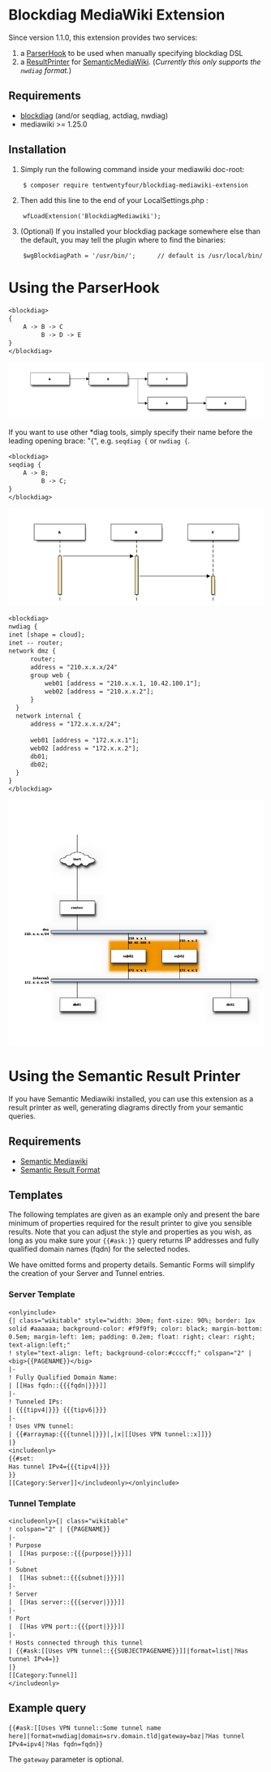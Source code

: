 Blockdiag MediaWiki Extension
=============================

Since version 1.1.0, this extension provides two services:

1. a [ParserHook](#Using_the_ParserHook) to be used when manually specifying blockdiag DSL
1. a [ResultPrinter](#Using_the_Semantic_Result_Printer) for [SemanticMediaWiki](https://www.semantic-mediawiki.org/wiki/Semantic_MediaWiki). (_Currently this only supports the `nwdiag` format._)


Requirements
------------

- [blockdiag](http://blockdiag.com/en/) (and/or seqdiag, actdiag, nwdiag)
- mediawiki >= 1.25.0


Installation
------------

1. Simply run the following command inside your mediawiki doc-root:
```
    $ composer require tentwentyfour/blockdiag-mediawiki-extension
```

2. Then add this line to the end of your LocalSettings.php :
```
    wfLoadExtension('BlockdiagMediawiki');
```

3. (Optional) If you installed your blockdiag package somewhere else than the default, you may tell the plugin where to find the binaries:
```
    $wgBlockdiagPath = '/usr/bin/';      // default is /usr/local/bin/
```

Using the ParserHook
====================

```
<blockdiag>
{
    A -> B -> C
         B -> D -> E
}
</blockdiag>
```

![Blockdiag example](/contrib/example.png?raw=true "Blockdiag example")

If you want to use other *diag tools, simply specify their name before the leading opening brace: "{", e.g. `seqdiag {` or `nwdiag {`.

```
<blockdiag>
seqdiag {
    A -> B;
         B -> C;
}
</blockdiag>
```

![Seqdiag example](/contrib/seqdiag.png?raw=true "Seqdiag example")

```
<blockdiag>
nwdiag {
inet [shape = cloud];
inet -- router;
network dmz {
      router;
      address = "210.x.x.x/24"
      group web {
          web01 [address = "210.x.x.1, 10.42.100.1"];
          web02 [address = "210.x.x.2"];
      }
  }
  network internal {
      address = "172.x.x.x/24";

      web01 [address = "172.x.x.1"];
      web02 [address = "172.x.x.2"];
      db01;
      db02;
  }
}
</blockdiag>
```

![Nwdiag example](/contrib/nwdiag.png?raw=true "Nwdiag example")


Using the Semantic Result Printer
=================================

If you have Semantic Mediawiki installed, you can use this extension as a result printer as well, generating diagrams directly from your semantic queries.


Requirements
------------

- [Semantic Mediawiki](https://www.semantic-mediawiki.org/wiki/Semantic_MediaWiki)
- [Semantic Result Format](https://www.semantic-mediawiki.org/wiki/Semantic_Result_Formats)

Templates
---------

The following templates are given as an example only and present the bare minimum of properties required for the result printer to give you sensible results.
Note that you can adjust the style and properties as you wish, as long as you make sure your `{{#ask:}}` query returns IP addresses and fully qualified domain names (fqdn) for the selected nodes.

We have omitted forms and property details. Semantic Forms will simplify the creation of your Server and Tunnel entries.


### Server Template

```
<onlyinclude>
{| class="wikitable" style="width: 30em; font-size: 90%; border: 1px solid #aaaaaa; background-color: #f9f9f9; color: black; margin-bottom: 0.5em; margin-left: 1em; padding: 0.2em; float: right; clear: right; text-align:left;"
! style="text-align: left; background-color:#ccccff;" colspan="2" |<big>{{PAGENAME}}</big>
|-
! Fully Qualified Domain Name:
| [[Has fqdn::{{{fqdn|}}}]]
|-
! Tunneled IPs:
| {{{tipv4|}}} {{{tipv6|}}}
|-
! Uses VPN tunnel:
| {{#arraymap:{{{tunnel|}}}|,|x|[[Uses VPN tunnel::x]]}}
|}
<includeonly>
{{#set:
Has tunnel IPv4={{{tipv4|}}}
}}
[[Category:Server]]</includeonly></onlyinclude>
```

### Tunnel Template

```
<includeonly>{| class="wikitable"
! colspan="2" | {{PAGENAME}}
|-
! Purpose
|  [[Has purpose::{{{purpose|}}}]]
|-
! Subnet
|  [[Has subnet::{{{subnet|}}}]]
|-
! Server
|  [[Has server::{{{server|}}}]]
|-
! Port
|  [[Has VPN port::{{{port|}}}]]
|-
! Hosts connected through this tunnel
| {{#ask:[[Uses VPN tunnel::{{SUBJECTPAGENAME}}]]|format=list|?Has tunnel IPv4=}}
|}
[[Category:Tunnel]]
</includeonly>

```

Example query
-------------

```
{{#ask:[[Uses VPN tunnel::Some tunnel name here]|format=nwdiag|domain=srv.domain.tld|gateway=baz|?Has tunnel IPv4=ipv4|?Has fqdn=fqdn}}
```

The `gateway` parameter is optional.
